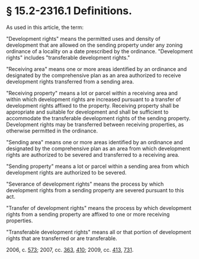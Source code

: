 # § 15.2-2316.1 Definitions.

<p>As used in this article, the term:</p><p>"Development rights" means the permitted uses and density of development that are allowed on the sending property under any zoning ordinance of a locality on a date prescribed by the ordinance. "Development rights" includes "transferable development rights."</p><p>"Receiving area" means one or more areas identified by an ordinance and designated by the comprehensive plan as an area authorized to receive development rights transferred from a sending area.</p><p>"Receiving property" means a lot or parcel within a receiving area and within which development rights are increased pursuant to a transfer of development rights affixed to the property. Receiving property shall be appropriate and suitable for development and shall be sufficient to accommodate the transferable development rights of the sending property. Development rights may be transferred between receiving properties, as otherwise permitted in the ordinance.</p><p>"Sending area" means one or more areas identified by an ordinance and designated by the comprehensive plan as an area from which development rights are authorized to be severed and transferred to a receiving area.</p><p>"Sending property" means a lot or parcel within a sending area from which development rights are authorized to be severed.</p><p>"Severance of development rights" means the process by which development rights from a sending property are severed pursuant to this act.</p><p>"Transfer of development rights" means the process by which development rights from a sending property are affixed to one or more receiving properties.</p><p>"Transferable development rights" means all or that portion of development rights that are transferred or are transferable.</p><p>2006, c. <a href='http://lis.virginia.gov/cgi-bin/legp604.exe?061+ful+CHAP0573'>573</a>; 2007, cc. <a href='http://lis.virginia.gov/cgi-bin/legp604.exe?071+ful+CHAP0363'>363</a>, <a href='http://lis.virginia.gov/cgi-bin/legp604.exe?071+ful+CHAP0410'>410</a>; 2009, cc. <a href='http://lis.virginia.gov/cgi-bin/legp604.exe?091+ful+CHAP0413'>413</a>, <a href='http://lis.virginia.gov/cgi-bin/legp604.exe?091+ful+CHAP0731'>731</a>.</p>
